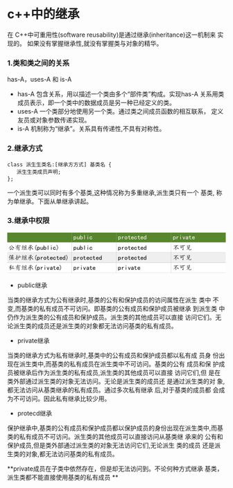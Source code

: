 # c++中的继承
在 C++中可重用性(software reusability)是通过继承(inheritance)这一机制来 实现的。 如果没有掌握继承性,就没有掌握类与对象的精华。

### 1.类和类之间的关系
has-A，uses-A 和 is-A
* has-A 包含关系，用以描述一个类由多个“部件类”构成。实现has-A 关系用类成员表示，即一个类中的数据成员是另一种已经定义的类。
* uses-A 一个类部分地使用另一个类。通过类之间成员函数的相互联系， 定义友员或对象参数传递实现。
* is-A 机制称为“继承”。关系具有传递性,不具有对称性。

### 2.继承方式
```
class 派⽣生类名:[继承⽅方式] 基类名 {
   派⽣生类成员声明;
};
```
一个派生类可以同时有多个基类,这种情况称为多重继承,派生类只有一个 基类, 称为单继承。下面从单继承讲起。

### 3.继承中权限
![](assets/markdown-img-paste-20180525141524664.png)
* ︎      public继承

当类的继承方式为公有继承时,基类的公有和保护成员的访问属性在派生
类中 不变,而基类的私有成员不可访问。即基类的公有成员和保护成员被继承 到派生类 中仍作为派生类的公有成员和保护成员。派生类的其他成员可以直接 访问它们。无 论派生类的成员还是派生类的对象都无法访问基类的私有成员    ︎      。

* ︎      private继承     ︎           ︎           

当类的继承方式为私有继承时,基类中的公有成员和保护成员都以私有成
员身 份出现在派生类中,而基类的私有成员在派生类中不可访问。基类的公有 成员和保 护成员被继承后作为派生类的私有成员,派生类的其他成员可以直接 访问它们,但 是在类外部通过派生类的对象无法访问。无论是派生类的成员还 是通过派生类的对 象,都无法访问从基类继承的私有成员。通过多次私有继承 后,对于基类的成员都 会成为不可访问。因此私有继承比较少用。

* protecd继承

保护继承中,基类的公有成员和保护成员都以保护成员的身份出现在派生类中,而基类的私有成员不可访问。派生类的其他成员可以直接访问从基类继 承来的 公有和保护成员,但是类外部通过派生类的对象无法访问它们,无论派生 类的成员 还是派生类的对象,都无法访问基类的私有成员。     ︎          

**private成员在子类中依然存在，但是却无法访问到。不论何种方式继承 基类，派生类都不能直接使用基类的私有成员 ** ︎           
